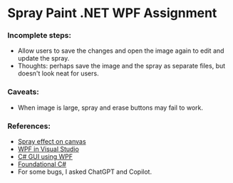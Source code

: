 # Spray Paint .NET WPF Assignment

### Incomplete steps:
* Allow users to save the changes and open the image again to edit and update the spray.
* Thoughts: perhaps save the image and the spray as separate files, but doesn't look neat for users.

### Caveats:
* When image is large, spray and erase buttons may fail to work.

### References:
* [Spray effect on canvas](https://stackoverflow.com/questions/24092784/spray-effect-on-a-canvas)
* [WPF in Visual Studio](https://learn.microsoft.com/en-us/dotnet/desktop/wpf/getting-started/walkthrough-my-first-wpf-desktop-application?view=netframeworkdesktop-4.8)
* [C# GUI using WPF](https://www.youtube.com/watch?v=oSeYvMEH7jc&t=270s&ab_channel=tutorialsEU)
* [Foundational C#](https://www.freecodecamp.org/learn/foundational-c-sharp-with-microsoft/)
* For some bugs, I asked ChatGPT and Copilot.
